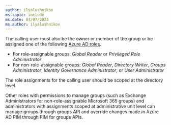 ```yaml
---
author: ilyalushnikov
ms.topic: include
ms.date: 04/07/2023
ms.author: ilyalushnikov
---
```


The calling user must also be the owner or member of the group or be assigned one of the following [Azure AD roles](/azure/active-directory/roles/permissions-reference?toc=%2Fgraph%2Ftoc.json).  <br/><ul><li> For role-assignable groups: *Global Reader* or *Privileged Role Administrator*</li><li> For non-role-assignable groups: *Global Reader*, *Directory Writer*, *Groups Administrator*, *Identity Governance Administrator*, or *User Administrator*</li></ul>

The role assignments for the calling user should be scoped at the directory level.

Other roles with permissions to manage groups (such as Exchange Administrators for non-role-assignable Microsoft 365 groups) and administrators with assignments scoped at administrative unit level can manage groups through groups API and override changes made in Azure AD PIM through PIM for groups APIs.